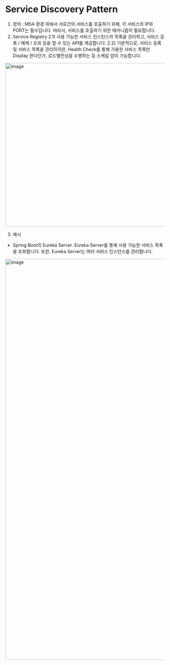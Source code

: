 Service Discovery Pattern
=========================
1. 정의 : MSA 환경 위에서 서로간의 서비스를 호출하기 위해, 각 서비스의 IP와 PORT는 필수입니다. 따라서, 서비스를 호출하기 위한 매커니즘이 필요합니다.
2. Service Registry
2.1) 사용 가능한 서비스 인스턴스의 목록을 관리하고, 서비스 등록 / 해제 / 조회 등을 할 수 있는 API를 제공합니다.
2.2) 기본적으로, 서비스 등록 및 서비스 목록을 관리하지만, Health Check를 통해 가용한 서비스 목록만 Display 한다던가, 로드밸런싱을 수행하는 등 스케일 업이 가능합니다.
<img width="517" alt="image" src="https://github.com/sig2nya/JAVA/assets/70207093/1e8ce908-4a37-4dce-b393-57f6b8c7d9d6">

3. 예시
- Spring Boot의 Eureka Server. Eureka Server를 통해 사용 가능한 서비스 목록을 조회합니다. 또한, Eureka Server는 여러 서비스 인스턴스를 관리합니다.
<img width="1268" alt="image" src="https://github.com/sig2nya/JAVA/assets/70207093/cf468948-fbc5-4a10-93a6-9e1f26beb08b">
